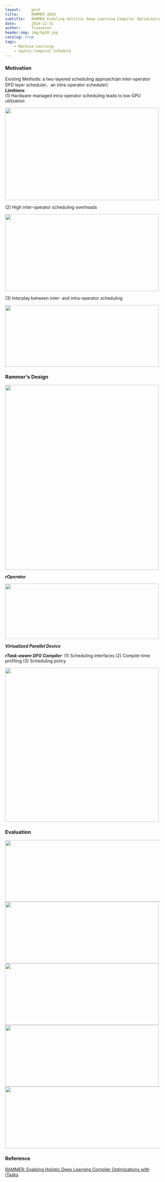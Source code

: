 ```yaml
---
layout:     post
title:      RAMMER 2020
subtitle:   RAMMER Enabling Holistic Deep Learning Compiler Optimizations with rTasks
date:       2024-12-31
author:     Treaseven
header-img: img/bg20.jpg
catalog: true
tags:
    - Machine Learning
    - Spatio-temporal Schedule
---
```


### Motivation
Existing Methods: a two-layered scheduling approach(an inter-operator DFD layer scheduler、an intra-operator scheduler)<br>
***Limitions***:<br>
(1) Hardware-managed intra-operator scheduling leads to low GPU utilization

<img width="500" height="300" src="/img/post-rammer-gpu-utilization.png"/>

(2) High inter-operator scheduling overheads

<img width="500" height="250" src="/img/post-rammer-average-kernel-time.png"/>

(3) Interplay between inter- and intra-operator scheduling

<img width="500" height="200" src="/img/post-rammer-illustration.png"/>


### Rammer's Design

<img width="500" height="600" src="/img/post-rammer.png"/>

***rOperator***

<img width="500" height="180" src="/img/post-rammer-execution.png"/>

***Virtualized Parallel Device***

***rTask-aware DFG Compiler***:
(1) Scheduling interfaces
(2) Compile-time profiling
(3) Scheduling policy

<img width="500" height="500" src="/img/post-rammer-algorithm.png"/>


### Evaluation

<img width="1000" height="200" src="/img/post-rammer-performance.png"/>


<img width="500" height="200" src="/img/post-rammer-batch-size.png"/>


<img width="500" height="200" src="/img/post-rammer-larger-input.png"/>


<img width="500" height="200" src="/img/post-rammer-gpu-utilization-comparison.png"/>


<img width="1000" height="200" src="/img/post-rammer-amd.png"/>


### Reference
[RAMMER: Enabling Holistic Deep Learning Compiler Optimizations with rTasks](https://www.usenix.org/system/files/osdi20-ma.pdf)